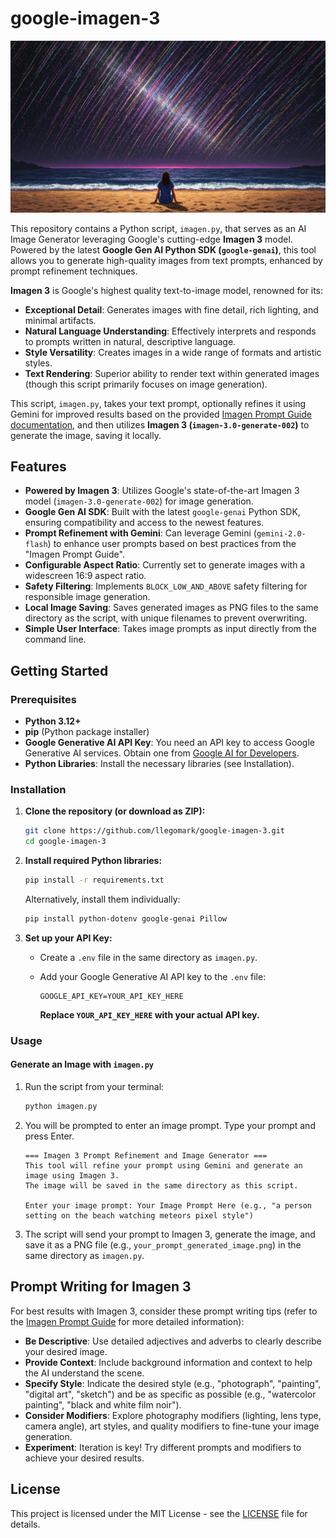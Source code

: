 # google-imagen-3

![Google Imagen 3](a_person_setting_on_the_beach_watching_meteors_pix_generated_image.png)

This repository contains a Python script, `imagen.py`, that serves as an AI Image Generator leveraging Google's cutting-edge **Imagen 3** model.  Powered by the latest **Google Gen AI Python SDK (`google-genai`)**, this tool allows you to generate high-quality images from text prompts, enhanced by prompt refinement techniques.

**Imagen 3** is Google's highest quality text-to-image model, renowned for its:

*   **Exceptional Detail**: Generates images with fine detail, rich lighting, and minimal artifacts.
*   **Natural Language Understanding**:  Effectively interprets and responds to prompts written in natural, descriptive language.
*   **Style Versatility**: Creates images in a wide range of formats and artistic styles.
*   **Text Rendering**:  Superior ability to render text within generated images (though this script primarily focuses on image generation).

This script, `imagen.py`, takes your text prompt, optionally refines it using Gemini for improved results based on the provided [Imagen Prompt Guide documentation](https://ai.google.dev/gemini-api/docs/imagen-prompt-guide), and then utilizes **Imagen 3 (`imagen-3.0-generate-002`)** to generate the image, saving it locally.

## Features

*   **Powered by Imagen 3**: Utilizes Google's state-of-the-art Imagen 3 model (`imagen-3.0-generate-002`) for image generation.
*   **Google Gen AI SDK**: Built with the latest `google-genai` Python SDK, ensuring compatibility and access to the newest features.
*   **Prompt Refinement with Gemini**:  Can leverage Gemini (`gemini-2.0-flash`) to enhance user prompts based on best practices from the "Imagen Prompt Guide".
*   **Configurable Aspect Ratio**: Currently set to generate images with a widescreen 16:9 aspect ratio.
*   **Safety Filtering**: Implements `BLOCK_LOW_AND_ABOVE` safety filtering for responsible image generation.
*   **Local Image Saving**: Saves generated images as PNG files to the same directory as the script, with unique filenames to prevent overwriting.
*   **Simple User Interface**:  Takes image prompts as input directly from the command line.

## Getting Started

### Prerequisites

*   **Python 3.12+**
*   **pip** (Python package installer)
*   **Google Generative AI API Key**:  You need an API key to access Google Generative AI services. Obtain one from [Google AI for Developers](https://aistudio.google.com/app/u/0/apikey).
*   **Python Libraries**: Install the necessary libraries (see Installation).

### Installation

1.  **Clone the repository (or download as ZIP):**

    ```bash
    git clone https://github.com/llegomark/google-imagen-3.git
    cd google-imagen-3
    ```

2.  **Install required Python libraries:**

    ```bash
    pip install -r requirements.txt
    ```

    Alternatively, install them individually:

    ```bash
    pip install python-dotenv google-genai Pillow
    ```

3.  **Set up your API Key:**

    *   Create a `.env` file in the same directory as `imagen.py`.
    *   Add your Google Generative AI API key to the `.env` file:

        ```env
        GOOGLE_API_KEY=YOUR_API_KEY_HERE
        ```

        **Replace `YOUR_API_KEY_HERE` with your actual API key.**

### Usage

#### Generate an Image with `imagen.py`

1.  Run the script from your terminal:

    ```bash
    python imagen.py
    ```

2.  You will be prompted to enter an image prompt. Type your prompt and press Enter.

    ```
    === Imagen 3 Prompt Refinement and Image Generator ===
    This tool will refine your prompt using Gemini and generate an image using Imagen 3.
    The image will be saved in the same directory as this script.

    Enter your image prompt: Your Image Prompt Here (e.g., "a person setting on the beach watching meteors pixel style")
    ```

3.  The script will send your prompt to Imagen 3, generate the image, and save it as a PNG file (e.g., `your_prompt_generated_image.png`) in the same directory as `imagen.py`.

## Prompt Writing for Imagen 3

For best results with Imagen 3, consider these prompt writing tips (refer to the [Imagen Prompt Guide](https://ai.google.dev/gemini-api/docs/imagen-prompt-guide) for more detailed information):

*   **Be Descriptive**: Use detailed adjectives and adverbs to clearly describe your desired image.
*   **Provide Context**: Include background information and context to help the AI understand the scene.
*   **Specify Style**: Indicate the desired style (e.g., "photograph", "painting", "digital art", "sketch") and be as specific as possible (e.g., "watercolor painting", "black and white film noir").
*   **Consider Modifiers**: Explore photography modifiers (lighting, lens type, camera angle), art styles, and quality modifiers to fine-tune your image generation.
*   **Experiment**: Iteration is key! Try different prompts and modifiers to achieve your desired results.

## License

This project is licensed under the MIT License - see the [LICENSE](LICENSE) file for details.